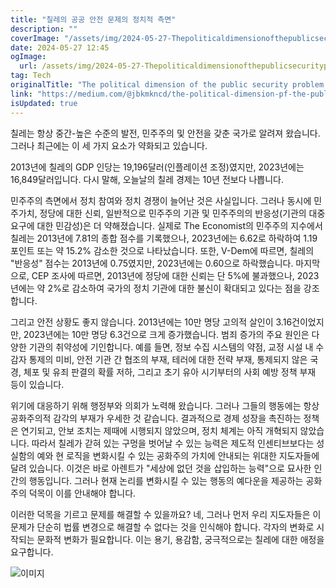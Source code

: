 ```yaml
---
title: "칠레의 공공 안전 문제의 정치적 측면"
description: ""
coverImage: "/assets/img/2024-05-27-ThepoliticaldimensionofthepublicsecurityprobleminChile_0.png"
date: 2024-05-27 12:45
ogImage:
  url: /assets/img/2024-05-27-ThepoliticaldimensionofthepublicsecurityprobleminChile_0.png
tag: Tech
originalTitle: "The political dimension of the public security problem in Chile"
link: "https://medium.com/@jbkmkncd/the-political-dimension-pf-the-public-security-problem-in-chile-7ceba21a74c6"
isUpdated: true
---
```


칠레는 항상 중간-높은 수준의 발전, 민주주의 및 안전을 갖춘 국가로 알려져 왔습니다. 그러나 최근에는 이 세 가지 요소가 약화되고 있습니다.

2013년에 칠레의 GDP 인당는 19,196달러(인플레이션 조정)였지만, 2023년에는 16,849달러입니다. 다시 말해, 오늘날의 칠레 경제는 10년 전보다 나쁩니다.

민주주의 측면에서 정치 참여와 정치 경쟁이 늘어난 것은 사실입니다. 그러나 동시에 민주가치, 정당에 대한 신뢰, 일반적으로 민주주의 기관 및 민주주의의 반응성(기관의 대중 요구에 대한 민감성)은 더 약해졌습니다. 실제로 The Economist의 민주주의 지수에서 칠레는 2013년에 7.81의 종합 점수를 기록했으나, 2023년에는 6.62로 하락하여 1.19 포인트 또는 약 15.2% 감소한 것으로 나타났습니다. 또한, V-Dem에 따르면, 칠레의 "반응성" 점수는 2013년에 0.75였지만, 2023년에는 0.60으로 하락했습니다. 마지막으로, CEP 조사에 따르면, 2013년에 정당에 대한 신뢰는 단 5%에 불과했으나, 2023년에는 약 2%로 감소하여 국가의 정치 기관에 대한 불신이 확대되고 있다는 점을 강조합니다.

그리고 안전 상황도 좋지 않습니다. 2013년에는 10만 명당 고의적 살인이 3.16건이었지만, 2023년에는 10만 명당 6.3건으로 크게 증가했습니다. 범죄 증가의 주요 원인은 다양한 기관의 취약성에 기인합니다. 예를 들면, 정보 수집 시스템의 약점, 교정 시설 내 수감자 통제의 미비, 안전 기관 간 협조의 부재, 테러에 대한 전략 부재, 통제되지 않은 국경, 체포 및 유죄 판결의 확률 저하, 그리고 초기 유아 시기부터의 사회 예방 정책 부재 등이 있습니다.

<!-- cozy-coder - 수평 -->

<ins class="adsbygoogle"
     style="display:block"
     data-ad-client="ca-pub-4877378276818686"
     data-ad-slot="1107185301"
     data-ad-format="auto"
     data-full-width-responsive="true"></ins>

<script>
     (adsbygoogle = window.adsbygoogle || []).push({});
</script>

위기에 대응하기 위해 행정부와 의회가 노력해 왔습니다. 그러나 그들의 행동에는 항상 공화주의적 감각의 부재가 우세한 것 같습니다. 결과적으로 경제 성장을 촉진하는 정책은 연기되고, 안보 조치는 제때에 시행되지 않았으며, 정치 체계는 아직 개혁되지 않았습니다. 따라서 칠레가 갇혀 있는 구멍을 벗어날 수 있는 능력은 제도적 인센티브보다는 성실함의 예와 현 로직을 변화시킬 수 있는 공화주의 가치에 안내되는 위대한 지도자들에 달려 있습니다. 이것은 바로 아렌트가 "세상에 없던 것을 삽입하는 능력"으로 묘사한 인간의 행동입니다. 그러나 현재 논리를 변화시킬 수 있는 행동의 예다운을 제공하는 공화주의 덕목이 이를 안내해야 합니다.

이러한 덕목을 기르고 문제를 해결할 수 있을까요? 네, 그러나 먼저 우리 지도자들은 이 문제가 단순히 법률 변경으로 해결할 수 없다는 것을 인식해야 합니다. 각자의 변화로 시작되는 문화적 변화가 필요합니다. 이는 용기, 용감함, 궁극적으로는 칠레에 대한 애정을 요구합니다.

![이미지](/assets/img/2024-05-27-ThepoliticaldimensionofthepublicsecurityprobleminChile_0.png)
